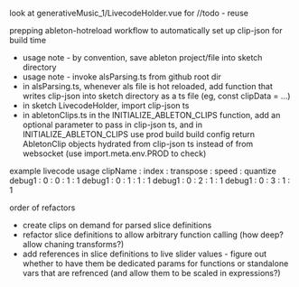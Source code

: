 look at generativeMusic_1/LivecodeHolder.vue for //todo - reuse



prepping ableton-hotreload workflow to automatically set up clip-json for build time
- usage note - by convention, save ableton project/file into sketch directory
- usage note - invoke alsParsing.ts from github root dir
- in alsParsing.ts, whenever als file is hot reloaded, add function that writes clip-json into sketch directory as a ts file (eg, const clipData = ...)
- in sketch LivecodeHolder, import clip-json ts
- in abletonClips.ts in the  INITIALIZE_ABLETON_CLIPS function, add an optional parameter to pass in clip-json ts, and in INITIALIZE_ABLETON_CLIPS use prod build build config return AbletonClip objects hydrated from clip-json ts instead of from websocket (use import.meta.env.PROD to check)




example livecode usage
clipName : index : transpose : speed : quantize
debug1 : 0 : 0 : 1 : 1
debug1 : 0 : 1 : 1 : 1
debug1 : 0 : 2 : 1 : 1
debug1 : 0 : 3 : 1 : 1



order of refactors
- create clips on demand for parsed slice definitions
- refactor slice definitions to allow arbitrary function calling (how deep? allow chaning transforms?)
- add references in slice definitions to live slider values - figure out whether to have them be dedicated params for functions or standalone vars that are refrenced (and allow them to be scaled in expressions?)